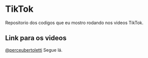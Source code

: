 # TikTok
Repositorio dos codigos que eu mostro rodando nos videos TikTok.

## Link para os videos 
[@perceubertoletti](https://www.tiktok.com/@perceubertoletti) Segue lá.
